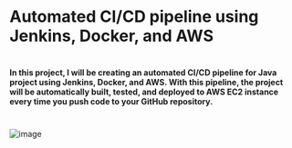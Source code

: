 # Automated CI/CD pipeline using Jenkins, Docker, and AWS
#
#### In this project, I will be creating an automated CI/CD pipeline for Java project using Jenkins, Docker, and AWS. With this pipeline, the project will be automatically built, tested, and deployed to AWS EC2 instance every time you push code to your GitHub repository.

#
![image](https://user-images.githubusercontent.com/69889600/226805372-77f696e3-ad90-45a6-8a71-42fcc5ce821b.png)
